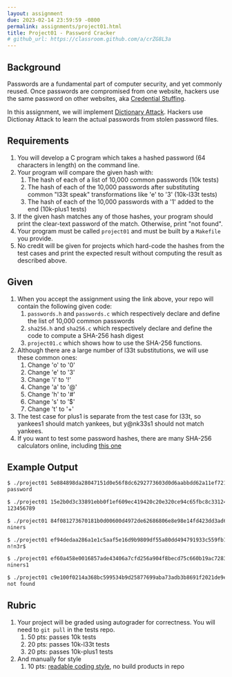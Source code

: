 ```yaml
---
layout: assignment
due: 2023-02-14 23:59:59 -0800
permalink: assignments/project01.html
title: Project01 - Password Cracker
# github_url: https://classroom.github.com/a/crZG8L3a
---
```


## Background

Passwords are a fundamental part of computer security, and yet commonly reused. Once passwords are compromised from one website, hackers use the same password on other websites, aka [Credential Stuffing](https://owasp.org/www-community/attacks/Credential_stuffing). 

In this assignment, we will implement [Dictionary Attack](https://en.wikipedia.org/wiki/Dictionary_attack). Hackers use Dictionay Attack to learn the actual passwords from stolen password files.

## Requirements

1. You will develop a C program which takes a hashed password (64 characters in length) on the command line.
1. Your program will compare the given hash with:
    1. The hash of each of a list of 10,000 common passwords (10k tests)
    1. The hash of each of the 10,000 passwords after substituting common "l33t speak" transformations like 'e' to '3' (10k-l33t tests)
    1. The hash of each of the 10,000 passwords with a '1' added to the end (10k-plus1 tests)
1. If the given hash matches any of those hashes, your program should print the clear-text password of the match. Otherwise, print "not found".
1. Your program must be called `project01` and must be built by a `Makefile` you provide.
1. No credit will be given for projects which hard-code the hashes from the test cases and print the expected result without computing the result as described above.

## Given

1. When you accept the assignment using the link above, your repo will contain the following given code:
    1. `passwords.h` and `passwords.c` which respectively declare and define the list of 10,000 common passwords
    1. `sha256.h` and `sha256.c` which respectively declare and define the code to compute a SHA-256 hash digest
    1. `project01.c` which shows how to use the SHA-256 functions.
1. Although there are a large number of l33t substitutions, we will use these common ones:
    1. Change 'o' to '0'
    1. Change 'e' to '3'
    1. Change 'i' to '!'
    1. Change 'a' to '@'
    1. Change 'h' to '#'
    1. Change 's' to '$'
    1. Change 't' to '+'
1. The test case for plus1 is separate from the test case for l33t, so yankees1 should match yankees, but y@nk33s1 should not match yankees. 
1. If you want to test some password hashes, there are many SHA-256 calculators online, including [this one](https://xorbin.com/tools/sha256-hash-calculator)

## Example Output

```sh
$ ./project01 5e884898da28047151d0e56f8dc6292773603d0d6aabbdd62a11ef721d1542d8
password

$ ./project01 15e2b0d3c33891ebb0f1ef609ec419420c20e320ce94c65fbc8c3312448eb225
123456789

$ ./project01 84f081273670181b0d00600d4972de62686806e8e98e14fd423dd3ad6f9e0f5b
niners

$ ./project01 ef94dedaa286a1e1c5aaf5e16d9b9809df55a80dd494791933c559fb1efd0ae0
n!n3r$

$ ./project01 ef60a458e0016857ade43406a7cfd256a904f8becd75c660b19ac72831f502d6
niners1

$ ./project01 c9e100f0214a368bc599534b9d25877699aba73adb3b8691f2021de9eddf96c9
not found
```

## Rubric

1. Your project will be graded using autograder for correctness. You will need to `git pull` in the tests repo.
    1. 50 pts: passes 10k tests
    1. 20 pts: passes 10k-l33t tests
    1. 20 pts: passes 10k-plus1 tests
2. And manually for style
    1. 10 pts: [readable coding style](https://github.com/usfca-cs-tools/docs/blob/main/c-style.md), no build products in repo
